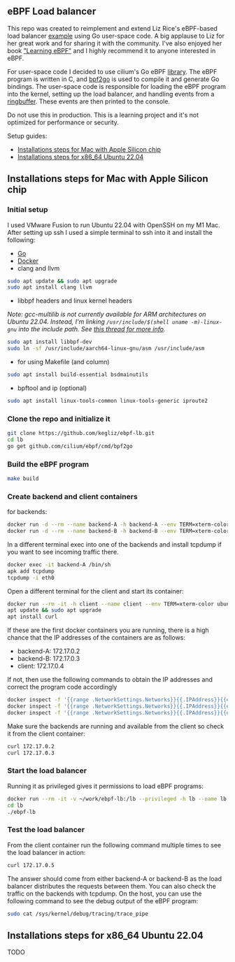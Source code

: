 ## eBPF Load balancer

This repo was created to reimplement and extend Liz Rice's eBPF-based load balancer [example](https://www.youtube.com/watch?v=L3_AOFSNKK8) using Go user-space code. A big applause to Liz for her great work and for sharing it with the community. I've also enjoyed her book ["Learning eBPF"](https://learning.oreilly.com/library/view/learning-ebpf/9781098135119/) and I highly recommend it to anyone interested in eBPF.

For user-space code I decided to use cilium's Go eBPF [library](https://ebpf-go.dev/). The eBPF program is written in C, and [bpf2go](https://github.com/cilium/ebpf/tree/main/cmd/bpf2go) is used to compile it and generate Go bindings. The user-space code is responsible for loading the eBPF program into the kernel, setting up the load balancer, and handling events from a [ringbuffer](https://www.kernel.org/doc/html/latest/bpf/ringbuf.html). These events are then printed to the console.

Do not use this in production. This is a learning project and it's not optimized for performance or security.

Setup guides:
- [Installations steps for Mac with Apple Silicon chip](#installations-steps-for-mac-with-apple-silicon-chip)
- [Installations steps for x86_64 Ubuntu 22.04](#installations-steps-for-x86_64-ubuntu-2204)


## Installations steps for Mac with Apple Silicon chip
### Initial setup
I used VMware Fusion to run Ubuntu 22.04 with OpenSSH on my M1 Mac. After setting up ssh I used a simple terminal to ssh into it and install the following:
- [Go](https://go.dev/wiki/Ubuntu) 
- [Docker](https://docs.docker.com/engine/install/ubuntu/)
- clang and llvm
```bash
sudo apt update && sudo apt upgrade
sudo apt install clang llvm
```
- libbpf headers and linux kernel headers

*Note: gcc-multilib is not currently available for ARM architectures on Ubuntu 22.04. Instead, I'm linking `/usr/include/$(shell uname -m)-linux-gnu` into the include path. See [this thread for more info](https://patchwork.ozlabs.org/project/netdev/patch/20200311123421.3634-1-tklauser@distanz.ch/).* 
```bash
sudo apt install libbpf-dev
sudo ln -sf /usr/include/aarch64-linux-gnu/asm /usr/include/asm
```
- for using Makefile (and column)
```bash
sudo apt install build-essential bsdmainutils
```
- bpftool and ip (optional)
```bash
sudo apt install linux-tools-common linux-tools-generic iproute2
```

### Clone the repo and initialize it
```bash
git clone https://github.com/kegliz/ebpf-lb.git
cd lb
go get github.com/cilium/ebpf/cmd/bpf2go 
```

### Build the eBPF program
```bash
make build
```

### Create backend and client containers

for backends:
```bash
docker run -d --rm --name backend-A -h backend-A --env TERM=xterm-color nginxdemos/hello:plain-text
docker run -d --rm --name backend-B -h backend-B --env TERM=xterm-color nginxdemos/hello:plain-text
```

In a different terminal exec into one of the backends and install tcpdump if you want to see incoming traffic there.
```bash
docker exec -it backend-A /bin/sh 
apk add tcpdump
tcpdump -i eth0
```

Open a different terminal for the client and start its container:
```bash
docker run --rm -it -h client --name client --env TERM=xterm-color ubuntu:jammy
apt update && sudo apt upgrade 
apt install curl
```

If these are the first docker containers you are running, there is a high chance that the IP addresses of the containers are as follows:
- backend-A: 172.17.0.2
- backend-B: 172.17.0.3
- client: 172.17.0.4

If not, then use the following commands to obtain the IP addresses and correct the program code accordingly
```bash
docker inspect -f '{{range .NetworkSettings.Networks}}{{.IPAddress}}{{end}}' backend-A
docker inspect -f '{{range .NetworkSettings.Networks}}{{.IPAddress}}{{end}}' backend-B
docker inspect -f '{{range .NetworkSettings.Networks}}{{.IPAddress}}{{end}}' client
```

Make sure the backends are running and available from the client so check it from the client container:
```bash
curl 172.17.0.2
curl 172.17.0.3
```

### Start the load balancer

Running it as privileged gives it permissions to load eBPF programs: 

```bash
docker run --rm -it -v ~/work/ebpf-lb:/lb --privileged -h lb --name lb --env TERM=xterm-color ubuntu:jammy
cd lb
./ebpf-lb
```

### Test the load balancer
From the client container run the following command multiple times to see the load balancer in action:
```bash
curl 172.17.0.5
```
The answer should come from either backend-A or backend-B as the load balancer distributes the requests between them.
You can also check the traffic on the backends with tcpdump. On the host, you can use the following command to see the debug output of the eBPF program:
```bash
sudo cat /sys/kernel/debug/tracing/trace_pipe
```

## Installations steps for x86_64 Ubuntu 22.04
TODO

